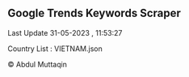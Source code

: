 

## Google Trends Keywords Scraper 
 
Last Update 31-05-2023 , 11:53:27

Country List :
VIETNAM.json



© Abdul Muttaqin 
